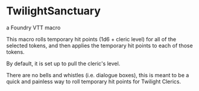 # TwilightSanctuary
a Foundry VTT macro

This macro rolls temporary hit points (1d6 + cleric level) for all of the selected tokens, and then applies the temporary hit points to each of those tokens.

By default, it is set up to pull the cleric's level.

There are no bells and whistles (i.e. dialogue boxes), this is meant to be a quick and painless way to roll temporary hit points for Twilight Clerics.
